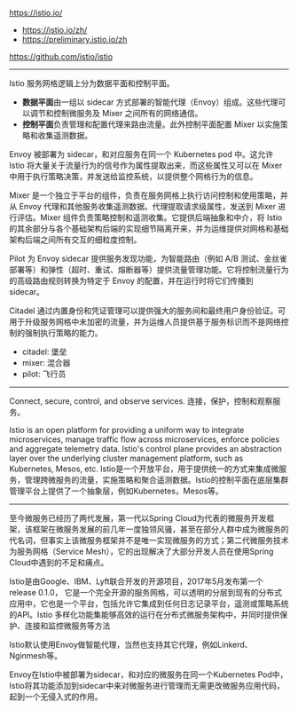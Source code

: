 https://istio.io/

* https://istio.io/zh/
* https://preliminary.istio.io/zh

https://github.com/istio/istio

---

Istio 服务网格逻辑上分为数据平面和控制平面。
* **数据平面**由一组以 sidecar 方式部署的智能代理（Envoy）组成。这些代理可以调节和控制微服务及 Mixer 之间所有的网络通信。
* **控制平面**负责管理和配置代理来路由流量。此外控制平面配置 Mixer 以实施策略和收集遥测数据。

Envoy 被部署为 sidecar，和对应服务在同一个 Kubernetes pod 中。这允许 Istio 将大量关于流量行为的信号作为属性提取出来，而这些属性又可以在 Mixer 中用于执行策略决策，并发送给监控系统，以提供整个网格行为的信息。

Mixer 是一个独立于平台的组件，负责在服务网格上执行访问控制和使用策略，并从 Envoy 代理和其他服务收集遥测数据。代理提取请求级属性，发送到 Mixer 进行评估。Mixer 组件负责策略控制和遥测收集。它提供后端抽象和中介，将 Istio 的其余部分与各个基础架构后端的实现细节隔离开来，并为运维提供对网格和基础架构后端之间所有交互的细粒度控制。

Pilot 为 Envoy sidecar 提供服务发现功能，为智能路由（例如 A/B 测试、金丝雀部署等）和弹性（超时、重试、熔断器等）提供流量管理功能。它将控制流量行为的高级路由规则转换为特定于 Envoy 的配置，并在运行时将它们传播到 sidecar。

Citadel 通过内置身份和凭证管理可以提供强大的服务间和最终用户身份验证。可用于升级服务网格中未加密的流量，并为运维人员提供基于服务标识而不是网络控制的强制执行策略的能力。

* citadel: 堡垒
* mixer: 混合器
* pilot: 飞行员

---

Connect, secure, control, and observe services.
连接，保护，控制和观察服务。

Istio is an open platform for providing a uniform way to integrate microservices, manage traffic flow across microservices, enforce policies and aggregate telemetry data. Istio's control plane provides an abstraction layer over the underlying cluster management platform, such as Kubernetes, Mesos, etc.
Istio是一个开放平台，用于提供统一的方式来集成微服务，管理跨微服务的流量，实施策略和聚合遥测数据。Istio的控制平面在底层集群管理平台上提供了一个抽象层，例如Kubernetes，Mesos等。

---

至今微服务已经历了两代发展，第一代以Spring Cloud为代表的微服务开发框架，该框架在微服务发展的前几年一度独领风骚，甚至在部分人群中成为微服务的代名词，但事实上该微服务框架并不是唯一实现微服务的方式；第二代微服务技术为服务网格（Service Mesh），它的出现解决了大部分开发人员在使用Spring Cloud中遇到的不足和痛点。

Istio是由Google、IBM、Lyft联合开发的开源项目，2017年5月发布第一个release 0.1.0， 它是一个完全开源的服务网格，可以透明的分层到现有的分布式应用中，它也是一个平台，包括允许它集成到任何日志记录平台，遥测或策略系统的API。Istio 多样化功能集能够高效的运行在分布式微服务架构中，并同时提供保护、连接和监控微服务等方法

Istio默认使用Envoy做智能代理，当然也支持其它代理，例如Linkerd、Nginmesh等。

Envoy在Istio中被部署为sidecar，和对应的微服务在同一个Kubernetes Pod中，Istio将其功能添加到sidecar中来对微服务进行管理而无需更改微服务应用代码，起到一个无侵入式的作用。